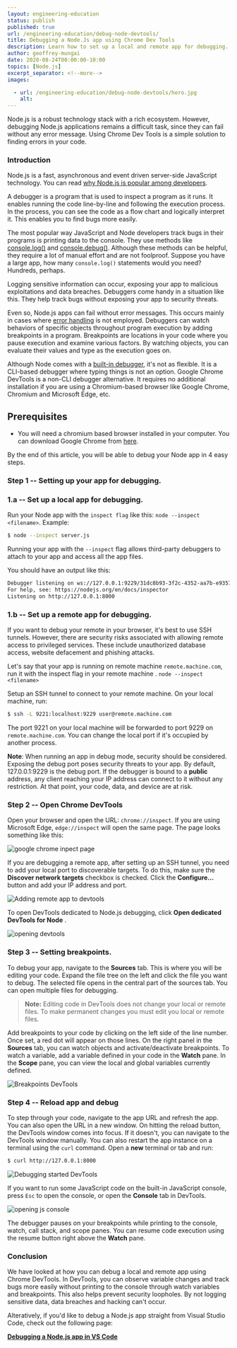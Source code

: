 ```yaml
---
layout: engineering-education
status: publish
published: true
url: /engineering-education/debug-node-devtools/
title: Debugging a Node.Js app using Chrome Dev Tools
description: Learn how to set up a local and remote app for debugging. For remote apps, we set up an SSH tunnel for debugging. The article addresses how opening DevTools, setting breakpoints, and restarting app instances for debugging. 
author: geoffrey-mungai
date: 2020-08-24T00:00:00-10:00
topics: [Node.js]
excerpt_separator: <!--more-->
images:

  - url: /engineering-education/debug-node-devtools/hero.jpg
    alt: 
---
```

Node.js is a robust technology stack with a rich ecosystem. However, debugging Node.js applications remains a difficult task, since they can fail without any error message. Using Chrome Dev Tools is a simple solution to finding errors in your code.
<!--more-->

### Introduction

Node.js is a fast, asynchronous and event driven server-side JavaScript technology. You can read [why Node.js is popular among developers](https://www.section.io/engineering-education/why-node-js-is-popular/). 

A debugger is a program that is used to inspect a program as it runs. It enables running the code line-by-line and following the execution process. In the process, you can see the code as a flow chart and logically interpret it. This enables you to find bugs more easily.

The most popular way JavaScript and Node developers track bugs in their programs is printing data to the console. They use methods like [console.log()](https://developer.mozilla.org/en-US/docs/Web/API/Console/log) and [console.debug()](https://developer.mozilla.org/en-US/docs/Web/API/Console/debug). Although these methods can be helpful, they require a lot of manual effort and are not foolproof. Suppose you have a large app, how many `console.log()` statements would you need? Hundreds, perhaps. 

Logging sensitive information can occur, exposing your app to malicious exploitations and data breaches. Debuggers come handy in a situation like this. They help track bugs without exposing your app to security threats.

Even so, Node.js apps can fail without error messages. This occurs mainly in cases where [error handling](https://nodejs.dev/learn/error-handling-in-nodejs) is not employed. Debuggers can watch behaviors of specific objects throughout program execution by adding breakpoints in a program. Breakpoints are locations in your code where you pause execution and examine various factors. By watching objects, you can evaluate their values and type as the execution goes on. 

Although Node comes with a [built-in debugger](https://nodejs.org/api/debugger.html), it's not as flexible. It is a CLI-based debugger where typing things is not an option. Google Chrome DevTools is a non-CLI debugger alternative. It requires no additional installation if you are using a Chromium-based browser like Google Chrome, Chromium and Microsoft Edge, etc. 

## Prerequisites

 - You will need a chromium based browser installed in your computer. You can download Google Chrome from [here](https://www.google.com/chrome/).

By the end of this article, you will be able to debug your Node app in 4 easy steps.

### Step 1 -- Setting up your app for debugging.

### 1.a -- Set up a local app for debugging.

Run your Node app with the `inspect flag` like this: `node --inspect <filename>`. Example: 

```bash
$ node --inspect server.js
```
 Running your app with the `--inspect` flag allows third-party debuggers to attach to your app and access all the app files. 

You should have an output like this:

```bash
Debugger listening on ws://127.0.0.1:9229/31dc8b93-3f2c-4352-aa7b-e9357bbabccc
For help, see: https://nodejs.org/en/docs/inspector
Listening on http://127.0.0.1:8000
```

### 1.b -- Set up a remote app for debugging.

If you want to debug your remote in your browser, it's best to use SSH tunnels. However, there are security risks associated with allowing remote access to privileged services. These include unauthorized database access, website defacement and phishing attacks.

Let's say that your app is running on remote machine `remote.machine.com`, run it with the inspect flag in your remote machine . `node --inspect <filename>`

Setup an SSH tunnel to connect to your remote machine. On your local machine, run:

```bash
$ ssh -L 9221:localhost:9229 user@remote.machine.com
```

The port 9221 on your local machine will be forwarded to port 9229 on `remote.machine.com`.  You can change the local port if it's occupied by another process. 

**Note**: When running an app in debug mode, security should be considered. Exposing the debug port poses security threats to your app. By default, 127.0.0.1:9229 is the debug port. If the debugger is bound to a **public** address, any client reaching your IP address can connect to it without any restriction. At that point, your code, data, and device are at risk.

### Step 2 -- Open Chrome DevTools

Open your browser and open the URL: `chrome://inspect`. If you are using Microsoft Edge, `edge://inspect` will open the same page.  The page looks something like this:

![google chrome inpect page](inspect.jpg)

If you are debugging a remote app, after setting up an SSH tunnel, you need to add your local port to discoverable targets. To do this, make sure the **Discover network targets** checkbox is checked. Click the **Configure...** button and add your IP address and port. 

![Adding remote app to devtools](add-to-localhost.gif)

To open DevTools dedicated to Node.js debugging, click **Open dedicated DevTools for Node** .

![opening devtools](open-dev-tools.gif)

### Step 3 -- Setting breakpoints.

To debug your app, navigate to the **Sources** tab. This is where you will be editing your code. Expand the file tree on the left and click the file you want to debug. The selected file opens in the central part of the sources tab. You can open multiple files for debugging. 

> **Note:** Editing code in DevTools does not change your local or remote files. To make permanent changes you must edit you local or remote files.

Add breakpoints to your code by clicking on the left side of the line number. Once set, a red dot will appear on those lines. On the right panel in the **Sources** tab,  you can watch objects and activate/deactivate breakpoints. To watch a variable, add a variable defined in your code in the **Watch** pane. In the **Scope** pane, you can view the local and global variables currently defined. 

![Breakpoints DevTools](node-devtools-breakpoints.jpg)

### Step 4 -- Reload app and debug

To step through your code, navigate to the app URL and refresh the app. You can also open the URL in a new window. On hitting the reload button, the DevTools window comes into focus. If it doesn't, you can navigate to the DevTools window manually. You can also restart the app instance on a terminal using the `curl` command. Open a **new** terminal or tab and run:

```bash
$ curl http://127.0.0.1:8000
```  

![Debugging started DevTools](node-devtools-debug-started.jpg)

If you want to run some JavaScript code on the built-in JavaScript console, press `Esc` to open the console, or open the **Console** tab in DevTools.

![opening js console](launch-js-console.gif)


The debugger pauses on your breakpoints while printing to the console, watch, call stack, and scope panes. You can resume code execution using the resume button right above the **Watch** pane. 

### Conclusion

We have looked at how you can debug a local and remote app using Chrome DevTools. In DevTools, you can observe variable changes and track bugs more easily without printing to the console through watch variables and breakpoints.  This also helps prevent security loopholes. By not logging sensitive data, data breaches and hacking can't occur.

Alteratively, if you'd like to debug a Node.js app straight from Visual Studio Code, check out the following page:

[**Debugging a Node.js app in VS Code** ](https://www.section.io/engineering-education/debug-nodejs-vscode/)
